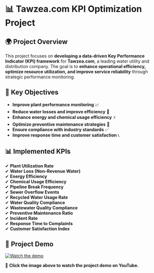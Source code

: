 # 📊 Tawzea.com KPI Optimization Project  

## 🌍 Project Overview  
This project focuses on **developing a data-driven Key Performance Indicator (KPI) framework** for **Tawzea.com**, a leading water utility and distribution company. The goal is to **enhance operational efficiency, optimize resource utilization, and improve service reliability** through strategic performance monitoring.  

## 🎯 Key Objectives  
- **Improve plant performance monitoring** 📈  
- **Reduce water losses and improve efficiency** 🚰  
- **Enhance energy and chemical usage efficiency** ⚡  
- **Optimize preventive maintenance strategies** 🔧  
- **Ensure compliance with industry standards** ✅  
- **Improve response time and customer satisfaction** 📞  

## 📊 Implemented KPIs  
✔ **Plant Utilization Rate**  
✔ **Water Loss (Non-Revenue Water)**  
✔ **Energy Efficiency**  
✔ **Chemical Usage Efficiency**  
✔ **Pipeline Break Frequency**  
✔ **Sewer Overflow Events**  
✔ **Recycled Water Usage Rate**  
✔ **Water Quality Compliance**  
✔ **Wastewater Quality Compliance**  
✔ **Preventive Maintenance Ratio**  
✔ **Incident Rate**  
✔ **Response Time to Complaints**  
✔ **Customer Satisfaction Index**  

## 🎥 Project Demo  
[![Watch the demo](https://img.youtube.com/vi/WOKFcma5Ck8/0.jpg)](https://www.youtube.com/watch?v=WOKFcma5Ck8)  

📌 **Click the image above to watch the project demo on YouTube.**  

